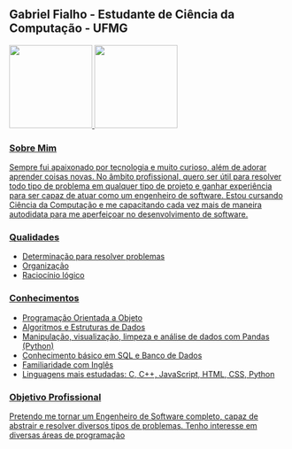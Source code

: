 ## Gabriel Fialho - Estudante de Ciência da Computação - UFMG

<div>
  <a href="https://github.com/gabrielmmf">
  <img height="150em" src="https://github-readme-stats.vercel.app/api?username=gabrielmmf&show_icons=true&theme=dracula&include_all_commits=true&count_private=true"/>
  <img height="150em" src="https://github-readme-stats.vercel.app/api/top-langs/?username=gabrielmmf&layout=compact&langs_count=7&theme=dracula"/>
</div>

### Sobre Mim

Sempre fui apaixonado por tecnologia e muito curioso, além de adorar aprender coisas novas. No âmbito profissional, quero ser útil para resolver todo tipo de problema em qualquer tipo de projeto e ganhar experiência para ser capaz de atuar como um engenheiro de software. Estou cursando Ciência da Computação e me capacitando cada vez mais de maneira autodidata para me aperfeiçoar no desenvolvimento de software.

### Qualidades
- Determinação para resolver problemas
- Organização
- Raciocínio lógico

### Conhecimentos
- Programação Orientada a Objeto
- Algoritmos e Estruturas de Dados
- Manipulação, visualização, limpeza e análise de dados com Pandas (Python)
- Conhecimento básico em SQL e Banco de Dados
- Familiaridade com Inglês
- Linguagens mais estudadas: 
C, C++, JavaScript, HTML, CSS, Python

### Objetivo Profissional
Pretendo me tornar um Engenheiro de Software completo, capaz de abstrair e resolver diversos tipos de problemas. Tenho interesse em diversas áreas de programação



<!--
**gabrielmmf/gabrielmmf** is a ✨ _special_ ✨ repository because its `README.md` (this file) appears on your GitHub profile.

Here are some ideas to get you started:

- 🔭 I’m currently working on ...
- 🌱 I’m currently learning ...
- 👯 I’m looking to collaborate on ...
- 🤔 I’m looking for help with ...
- 💬 Ask me about ...
- 📫 How to reach me: ...
- 😄 Pronouns: ...
- ⚡ Fun fact: ...
-->



